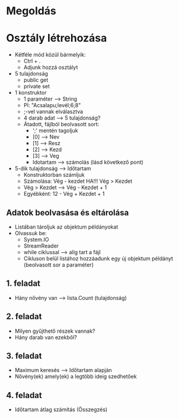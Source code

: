 ﻿# Megoldás
# Osztály létrehozása
- Kétféle mód közül bármelyik:
    - Ctrl + .
    - Adjunk hozzá osztályt
- 5 tulajdonság
   - public get
   - private set
- 1 konstruktor
    - 1 paraméter --> String
    - Pl: "Acsalapu;levél;6;8"
    - ;-vel vannak elválasztva
    - 4 darab adat --> 5 tulajdonság?
    - Átadott, fájlból beolvasott sort:
       - ';' mentén tagoljuk
       - [0] --> Nev
       - [1] --> Resz
       - [2] --> Kezd
       - [3] --> Veg
       - Idotartam --> számolás (lásd következő pont)
- 5-dik tulajdonság --> Időtartam
     - Konstruktorban számljuk 
     - Számolása: Vég - kezdet HA!!! Vég > Kezdet
     - Vég > Kezdet --> Vég - Kezdet + 1
     - Egyébként: 12 - Vég + Kezdet + 1
## Adatok beolvasása és eltárolása
- Listában tároljuk az objektum példányokat
- Olvassuk be:
  - System.IO
  - StreamReader
  - while ciklussal --> alíg tart a fájl
  - Cikluson belül listához hozzáadunk egy új objektum példányt (beolvasott sor a paraméter)
## 1. feladat
- Hány nővény van --> lista.Count (tulajdonság)
## 2. feladat
- Milyen gyűjthető részek vannak?
- Hány darab van ezekből?
## 3. feladat
- Maximum keresés --> Időtartam alapján
- Nővény(ek) amely(ek) a legtöbb ideig szedhetőek
## 4. feladat
- Időtartam átlag számítás (Összegzés)  

